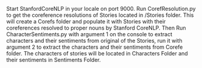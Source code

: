 Start StanfordCoreNLP in your locale on port 9000.
Run CorefResolution.py to get the coreference resolutions of Stories located in /Stories folder.
This will create a Corefs folder and populate it with Stories with their coreferences resolved to proper nouns by Stanford CoreNLP.
Then Run CharacterSentiments.py with argument 1 on the console to extract characters and their sentiments from original of the Stories, run it with argument 2 to extract the characters and their sentiments from Corefe folder.
The characters of stories will be located in Characters Folder and their sentiments in Sentiments Folder.